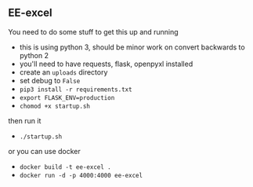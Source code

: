 ## EE-excel ##

You need to do some stuff to get this up and running

 - this is using python 3, should be minor work on convert backwards to python 2
 - you'll need to have requests, flask, openpyxl installed
 - create an `uploads` directory
 - set debug to `False `
 - `pip3 install -r requirements.txt`
 - `export FLASK_ENV=production`
 - `chomod +x startup.sh`

 then run it 
 - `./startup.sh`

 or you can use docker

  - `docker build -t ee-excel .`
  - `docker run -d -p 4000:4000 ee-excel`